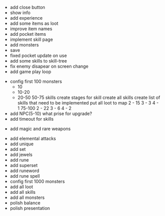 + add close button
+ show info
+ add experience
+ add some items as loot
+ improve item names
+ add pocket items
+ implement skill page
+ add monsters
+ save
+ fixed pocket update on use
+ add some skills to skill-tree
+ fix enemy disapear on screen change
+ add game play loop
- config first 100 monsters
    + 10
    + 10-20
    + 20-50
    50-75
        skills
            create stages for skill
            create all skills
            create list of skills that need to be implemented
        put all loot to map
        2 - 15
        3 - 3
        4 - 1
    75-100
        2 - 22
        3 - 6
        4 - 2
- add NPC(5-10)
    what prise for upgrade?
- add timeout for skills
+ add magic and rare weapons
- add elemental attacks
- add unique
- add set
- add jewels
- add rune
- add superset
- add runeword
- add rune spell
- config first 1000 monsters
- add all loot
- add all skills
- add all monsters
- polish balance
- polish presentation